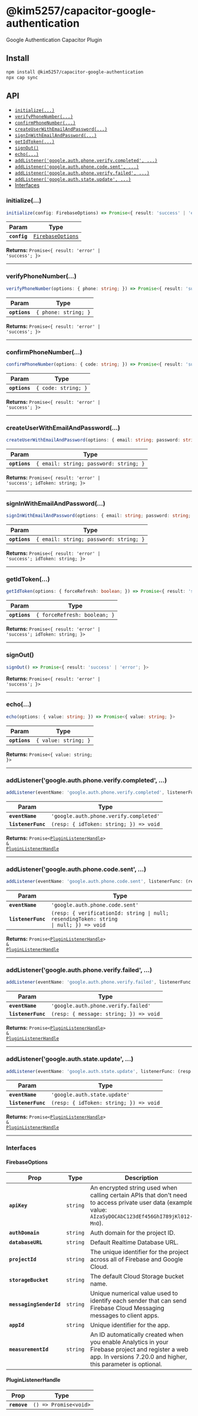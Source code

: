 # @kim5257/capacitor-google-authentication

Google Authentication Capacitor Plugin

## Install

```bash
npm install @kim5257/capacitor-google-authentication
npx cap sync
```

## API

<docgen-index>

* [`initialize(...)`](#initialize)
* [`verifyPhoneNumber(...)`](#verifyphonenumber)
* [`confirmPhoneNumber(...)`](#confirmphonenumber)
* [`createUserWithEmailAndPassword(...)`](#createuserwithemailandpassword)
* [`signInWithEmailAndPassword(...)`](#signinwithemailandpassword)
* [`getIdToken(...)`](#getidtoken)
* [`signOut()`](#signout)
* [`echo(...)`](#echo)
* [`addListener('google.auth.phone.verify.completed', ...)`](#addlistenergoogleauthphoneverifycompleted)
* [`addListener('google.auth.phone.code.sent', ...)`](#addlistenergoogleauthphonecodesent)
* [`addListener('google.auth.phone.verify.failed', ...)`](#addlistenergoogleauthphoneverifyfailed)
* [`addListener('google.auth.state.update', ...)`](#addlistenergoogleauthstateupdate)
* [Interfaces](#interfaces)

</docgen-index>

<docgen-api>
<!--Update the source file JSDoc comments and rerun docgen to update the docs below-->

### initialize(...)

```typescript
initialize(config: FirebaseOptions) => Promise<{ result: 'success' | 'error'; }>
```

| Param        | Type                                                        |
| ------------ | ----------------------------------------------------------- |
| **`config`** | <code><a href="#firebaseoptions">FirebaseOptions</a></code> |

**Returns:** <code>Promise&lt;{ result: 'error' | 'success'; }&gt;</code>

--------------------


### verifyPhoneNumber(...)

```typescript
verifyPhoneNumber(options: { phone: string; }) => Promise<{ result: 'success' | 'error'; }>
```

| Param         | Type                            |
| ------------- | ------------------------------- |
| **`options`** | <code>{ phone: string; }</code> |

**Returns:** <code>Promise&lt;{ result: 'error' | 'success'; }&gt;</code>

--------------------


### confirmPhoneNumber(...)

```typescript
confirmPhoneNumber(options: { code: string; }) => Promise<{ result: 'success' | 'error'; }>
```

| Param         | Type                           |
| ------------- | ------------------------------ |
| **`options`** | <code>{ code: string; }</code> |

**Returns:** <code>Promise&lt;{ result: 'error' | 'success'; }&gt;</code>

--------------------


### createUserWithEmailAndPassword(...)

```typescript
createUserWithEmailAndPassword(options: { email: string; password: string; }) => Promise<{ result: "success" | "error"; idToken: string; }>
```

| Param         | Type                                              |
| ------------- | ------------------------------------------------- |
| **`options`** | <code>{ email: string; password: string; }</code> |

**Returns:** <code>Promise&lt;{ result: 'error' | 'success'; idToken: string; }&gt;</code>

--------------------


### signInWithEmailAndPassword(...)

```typescript
signInWithEmailAndPassword(options: { email: string; password: string; }) => Promise<{ result: "success" | "error"; idToken: string; }>
```

| Param         | Type                                              |
| ------------- | ------------------------------------------------- |
| **`options`** | <code>{ email: string; password: string; }</code> |

**Returns:** <code>Promise&lt;{ result: 'error' | 'success'; idToken: string; }&gt;</code>

--------------------


### getIdToken(...)

```typescript
getIdToken(options: { forceRefresh: boolean; }) => Promise<{ result: 'success' | 'error'; idToken: string; }>
```

| Param         | Type                                    |
| ------------- | --------------------------------------- |
| **`options`** | <code>{ forceRefresh: boolean; }</code> |

**Returns:** <code>Promise&lt;{ result: 'error' | 'success'; idToken: string; }&gt;</code>

--------------------


### signOut()

```typescript
signOut() => Promise<{ result: 'success' | 'error'; }>
```

**Returns:** <code>Promise&lt;{ result: 'error' | 'success'; }&gt;</code>

--------------------


### echo(...)

```typescript
echo(options: { value: string; }) => Promise<{ value: string; }>
```

| Param         | Type                            |
| ------------- | ------------------------------- |
| **`options`** | <code>{ value: string; }</code> |

**Returns:** <code>Promise&lt;{ value: string; }&gt;</code>

--------------------


### addListener('google.auth.phone.verify.completed', ...)

```typescript
addListener(eventName: 'google.auth.phone.verify.completed', listenerFunc: (resp: { idToken: string; }) => void) => Promise<PluginListenerHandle> & PluginListenerHandle
```

| Param              | Type                                                 |
| ------------------ | ---------------------------------------------------- |
| **`eventName`**    | <code>'google.auth.phone.verify.completed'</code>    |
| **`listenerFunc`** | <code>(resp: { idToken: string; }) =&gt; void</code> |

**Returns:** <code>Promise&lt;<a href="#pluginlistenerhandle">PluginListenerHandle</a>&gt; & <a href="#pluginlistenerhandle">PluginListenerHandle</a></code>

--------------------


### addListener('google.auth.phone.code.sent', ...)

```typescript
addListener(eventName: 'google.auth.phone.code.sent', listenerFunc: (resp: { verificationId: string | null; resendingToken: string | null; }) => void) => Promise<PluginListenerHandle> & PluginListenerHandle
```

| Param              | Type                                                                                                |
| ------------------ | --------------------------------------------------------------------------------------------------- |
| **`eventName`**    | <code>'google.auth.phone.code.sent'</code>                                                          |
| **`listenerFunc`** | <code>(resp: { verificationId: string \| null; resendingToken: string \| null; }) =&gt; void</code> |

**Returns:** <code>Promise&lt;<a href="#pluginlistenerhandle">PluginListenerHandle</a>&gt; & <a href="#pluginlistenerhandle">PluginListenerHandle</a></code>

--------------------


### addListener('google.auth.phone.verify.failed', ...)

```typescript
addListener(eventName: 'google.auth.phone.verify.failed', listenerFunc: (resp: { message: string; }) => void) => Promise<PluginListenerHandle> & PluginListenerHandle
```

| Param              | Type                                                 |
| ------------------ | ---------------------------------------------------- |
| **`eventName`**    | <code>'google.auth.phone.verify.failed'</code>       |
| **`listenerFunc`** | <code>(resp: { message: string; }) =&gt; void</code> |

**Returns:** <code>Promise&lt;<a href="#pluginlistenerhandle">PluginListenerHandle</a>&gt; & <a href="#pluginlistenerhandle">PluginListenerHandle</a></code>

--------------------


### addListener('google.auth.state.update', ...)

```typescript
addListener(eventName: 'google.auth.state.update', listenerFunc: (resp: { idToken: string; }) => void) => Promise<PluginListenerHandle> & PluginListenerHandle
```

| Param              | Type                                                 |
| ------------------ | ---------------------------------------------------- |
| **`eventName`**    | <code>'google.auth.state.update'</code>              |
| **`listenerFunc`** | <code>(resp: { idToken: string; }) =&gt; void</code> |

**Returns:** <code>Promise&lt;<a href="#pluginlistenerhandle">PluginListenerHandle</a>&gt; & <a href="#pluginlistenerhandle">PluginListenerHandle</a></code>

--------------------


### Interfaces


#### FirebaseOptions

| Prop                    | Type                | Description                                                                                                                                                       |
| ----------------------- | ------------------- | ----------------------------------------------------------------------------------------------------------------------------------------------------------------- |
| **`apiKey`**            | <code>string</code> | An encrypted string used when calling certain APIs that don't need to access private user data (example value: `AIzaSyDOCAbC123dEf456GhI789jKl012-MnO`).          |
| **`authDomain`**        | <code>string</code> | Auth domain for the project ID.                                                                                                                                   |
| **`databaseURL`**       | <code>string</code> | Default Realtime Database URL.                                                                                                                                    |
| **`projectId`**         | <code>string</code> | The unique identifier for the project across all of Firebase and Google Cloud.                                                                                    |
| **`storageBucket`**     | <code>string</code> | The default Cloud Storage bucket name.                                                                                                                            |
| **`messagingSenderId`** | <code>string</code> | Unique numerical value used to identify each sender that can send Firebase Cloud Messaging messages to client apps.                                               |
| **`appId`**             | <code>string</code> | Unique identifier for the app.                                                                                                                                    |
| **`measurementId`**     | <code>string</code> | An ID automatically created when you enable Analytics in your Firebase project and register a web app. In versions 7.20.0 and higher, this parameter is optional. |


#### PluginListenerHandle

| Prop         | Type                                      |
| ------------ | ----------------------------------------- |
| **`remove`** | <code>() =&gt; Promise&lt;void&gt;</code> |

</docgen-api>
